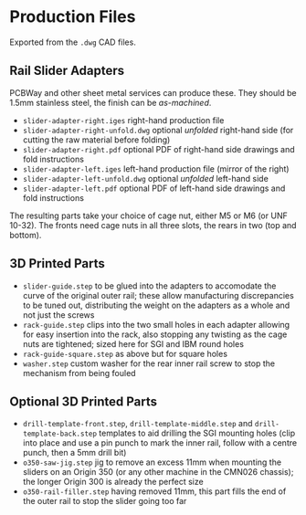 # Production Files

Exported from the `.dwg` CAD files.

## Rail Slider Adapters

PCBWay and other sheet metal services can produce these. They should be 1.5mm stainless steel, the finish can be _as-machined_.

- `slider-adapter-right.iges` right-hand production file
- `slider-adapter-right-unfold.dwg` optional _unfolded_ right-hand side (for cutting the raw material before folding)
- `slider-adapter-right.pdf` optional PDF of right-hand side drawings and fold instructions
- `slider-adapter-left.iges` left-hand production file (mirror of the right)
- `slider-adapter-left-unfold.dwg` optional _unfolded_ left-hand side
- `slider-adapter-left.pdf` optional PDF of left-hand side drawings and fold instructions

The resulting parts take your choice of cage nut, either M5 or M6 (or UNF 10-32). The fronts need cage nuts in all three slots, the rears in two (top and bottom).

## 3D Printed Parts

- `slider-guide.step` to be glued into the adapters to accomodate the curve of the original outer rail; these allow manufacturing discrepancies to be tuned out, distributing the weight on the adapters as a whole and not just the screws
- `rack-guide.step` clips into the two small holes in each adapter allowing for easy insertion into the rack, also stopping any twisting as the cage nuts are tightened; sized here for SGI and IBM round holes
- `rack-guide-square.step` as above but for square holes
- `washer.step` custom washer for the rear inner rail screw to stop the mechanism from being fouled

## Optional 3D Printed Parts

- `drill-template-front.step`, `drill-template-middle.step` and `drill-template-back.step` templates to aid drilling the SGI mounting holes (clip into place and use a pin punch to mark the inner rail, follow with a centre punch, then a 5mm drill bit)
- `o350-saw-jig.step` jig to remove an excess 11mm when mounting the sliders on an Origin 350 (or any other machine in the CMN026 chassis); the longer Origin 300 is already the perfect size
- `o350-rail-filler.step` having removed 11mm, this part fills the end of the outer rail to stop the slider going too far
